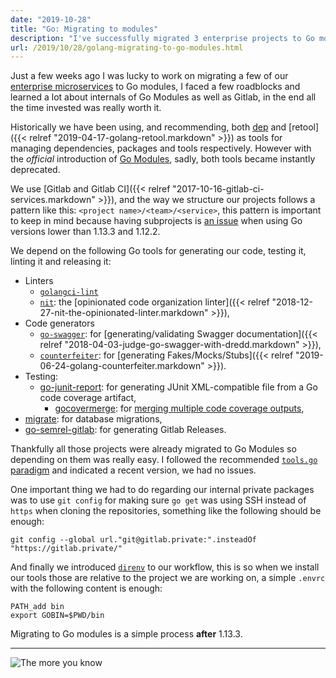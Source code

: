 ```yaml
---
date: "2019-10-28"
title: "Go: Migrating to modules"
description: "I've successfully migrated 3 enterprise projects to Go modules. Ask me anything."
url: /2019/10/28/golang-migrating-to-go-modules.html
---
```


Just a few weeks ago I was lucky to work on migrating a few of our [enterprise microservices](https://www.meredith.com/) to Go modules, I faced a few roadblocks and learned a lot about internals of Go Modules as well as Gitlab, in the end all the time invested was really worth it.

Historically we have been using, and recommending, both [dep](https://github.com/golang/dep) and [retool]({{< relref "2019-04-17-golang-retool.markdown" >}}) as tools for managing dependencies, packages and tools respectively. However with the _official_ introduction of [Go Modules](https://blog.golang.org/using-go-modules), sadly, both tools became instantly deprecated.

We use [Gitlab and Gitlab CI]({{< relref "2017-10-16-gitlab-ci-services.markdown" >}}), and the way we structure our projects follows a pattern like this: `<project name>/<team>/<service>`, this pattern is important to keep in mind because having subprojects is [an issue](https://github.com/golang/go/issues/34094) when using Go versions lower than 1.13.3 and 1.12.2.

We depend on the following Go tools for generating our code, testing it, linting it and releasing it:

* Linters
	* [`golangci-lint`](https://github.com/golangci/golangci-lint)
  * [`nit`](https://github.com/MarioCarrion/nit): the [opinionated code organization linter]({{< relref "2018-12-27-nit-the-opinionated-linter.markdown" >}}),
* Code generators
	* [`go-swagger`](https://github.com/go-swagger/go-swagger): for [generating/validating Swagger documentation]({{< relref "2018-04-03-judge-go-swagger-with-dredd.markdown" >}}),
	* [`counterfeiter`](https://github.com/maxbrunsfeld/counterfeiter): for [generating Fakes/Mocks/Stubs]({{< relref "2019-06-24-golang-counterfeiter.markdown" >}}).
* Testing:
  * [go-junit-report](https://github.com/jstemmer/go-junit-report): for generating JUnit XML-compatible file from a Go code coverage artifact,
	* [gocovermerge](https://github.com/wadey/gocovmerge): for [merging multiple code coverage outputs](https://gist.github.com/MarioCarrion/bad8d69432d4e64ef0adf90577a7e49c),
* [migrate](https://github.com/golang-migrate/migrate): for database migrations,
* [go-semrel-gitlab](https://gitlab.com/juhani/go-semrel-gitlab): for generating Gitlab Releases.

Thankfully all those projects were already migrated to Go Modules so depending on them was really easy. I followed the recommended [`tools.go` paradigm](https://github.com/go-modules-by-example/index/blob/master/010_tools/README.md) and indicated a recent version, we had no issues.

One important thing we had to do regarding our internal private packages was to use `git config` for making sure `go get` was using SSH instead of `https` when cloning the repositories, something like the following should be enough:

```
git config --global url."git@gitlab.private:".insteadOf "https://gitlab.private/"
```

And finally we introduced [`direnv`](https://github.com/direnv/direnv) to our workflow, this is so when we install our tools those are relative to the project we are working on, a simple `.envrc` with the following content is enough:

```
PATH_add bin
export GOBIN=$PWD/bin
```

Migrating to Go modules is a simple process **after** 1.13.3.

---

![The more you know](https://media.giphy.com/media/83QtfwKWdmSEo/giphy.gif "The more you know")
